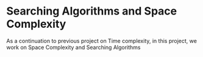 # Searching Algorithms and Space Complexity

As a continuation to previous project on Time complexity, in this project, we work on Space Complexity and Searching Algorithms
